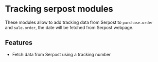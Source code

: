 # Tracking serpost modules

These modules allow to add tracking data from Serpost to `purchase.order` and `sale.order`, the date will be fetched from Serpost webpage.

## Features

- Fetch data from Serpost using a tracking number
